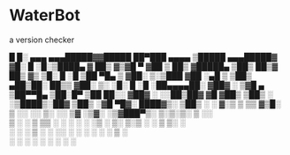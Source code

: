# WaterBot
a version checker



 █     █░ ▄▄▄     ▄▄▄█████▓▓█████  ██▀███      ▄▄▄▄    ▒█████  ▄▄▄█████▓
▓█░ █ ░█░▒████▄   ▓  ██▒ ▓▒▓█   ▀ ▓██ ▒ ██▒   ▓█████▄ ▒██▒  ██▒▓  ██▒ ▓▒
▒█░ █ ░█ ▒██  ▀█▄ ▒ ▓██░ ▒░▒███   ▓██ ░▄█ ▒   ▒██▒ ▄██▒██░  ██▒▒ ▓██░ ▒░
░█░ █ ░█ ░██▄▄▄▄██░ ▓██▓ ░ ▒▓█  ▄ ▒██▀▀█▄     ▒██░█▀  ▒██   ██░░ ▓██▓ ░ 
░░██▒██▓  ▓█   ▓██▒ ▒██▒ ░ ░▒████▒░██▓ ▒██▒   ░▓█  ▀█▓░ ████▓▒░  ▒██▒ ░ 
░ ▓░▒ ▒   ▒▒   ▓▒█░ ▒ ░░   ░░ ▒░ ░░ ▒▓ ░▒▓░   ░▒▓███▀▒░ ▒░▒░▒░   ▒ ░░   
  ▒ ░ ░    ▒   ▒▒ ░   ░     ░ ░  ░  ░▒ ░ ▒░   ▒░▒   ░   ░ ▒ ▒░     ░    
  ░   ░    ░   ▒    ░         ░     ░░   ░     ░    ░ ░ ░ ░ ▒    ░      
    ░          ░  ░           ░  ░   ░         ░          ░ ░           
